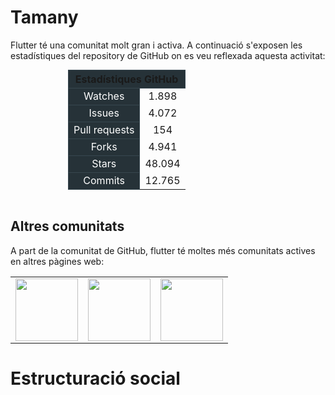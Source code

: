 <!-- TITLE: Comunitat -->

# Tamany

Flutter té una comunitat molt gran i activa. A continuació s'exposen les estadístiques del repository de GitHub on es veu reflexada aquesta activitat:

<table style="text-align:center; margin:auto; width: 20em">
  <thead>
    <tr>
      <th style="background-color:#263238; border: 1px solid #37474f; " scope="col" colspan="2">Estadístiques GitHub</th>
    </tr>
  </thead>
  <tbody>
    <tr>
			<td style="background-color:#263238; border: 1px solid #37474f; color: white ">Watches</td>
			<td>1.898</td>
    </tr>
		<tr>
			<td style="background-color:#263238; border: 1px solid #37474f;color: white ">Issues</td>
			<td>4.072</td>
    </tr>
		<tr>
			<td style="background-color:#263238; border: 1px solid #37474f; color: white">Pull requests</td>
			<td>154</td>
    </tr>
		<tr>
			<td style="background-color:#263238; border: 1px solid #37474f;color: white ">Forks</td>
			<td>4.941</td>
    </tr>
			<tr>
			<td style="background-color:#263238; border: 1px solid #37474f; color: white">Stars</td>
			<td>48.094</td>
    </tr>
		<tr>
			<td style="background-color:#263238; border: 1px solid #37474f; color: white">Commits</td>
			<td>12.765</td>
    </tr>
  </tbody>
</table>
<br/>

## Altres comunitats

A part de la comunitat de GitHub, flutter té moltes més comunitats actives en altres pàgines web:

<table>
<tr>
	<td><img src="" width="100"></td>
	<td><img src="" width="100"></td>
	<td><img src="" width="100"></td>
<tr>
</table>

# Estructuració social
